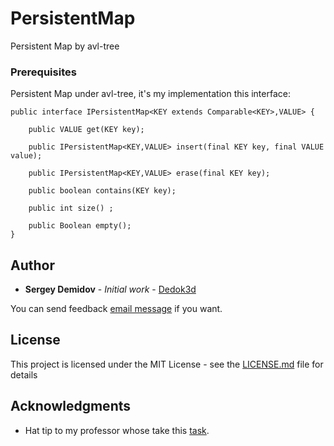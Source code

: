 # PersistentMap

Persistent Map by avl-tree

### Prerequisites

Persistent Map under avl-tree, it's my implementation this interface:

```
public interface IPersistentMap<KEY extends Comparable<KEY>,VALUE> {

    public VALUE get(KEY key);

    public IPersistentMap<KEY,VALUE> insert(final KEY key, final VALUE value);

    public IPersistentMap<KEY,VALUE> erase(final KEY key);

    public boolean contains(KEY key);

    public int size() ;

    public Boolean empty();
}
```

## Author

* **Sergey Demidov** - *Initial work* - [Dedok3d](https://github.com/Dedok3d)

You can send feedback [email message](sersh_96@mail.ru) if you want.

## License

This project is licensed under the MIT License - see the [LICENSE.md](LICENSE.md) file for details

## Acknowledgments

* Hat tip to my professor whose take this [task](http://stenenko.com/teach/algo/18225/map.html).
